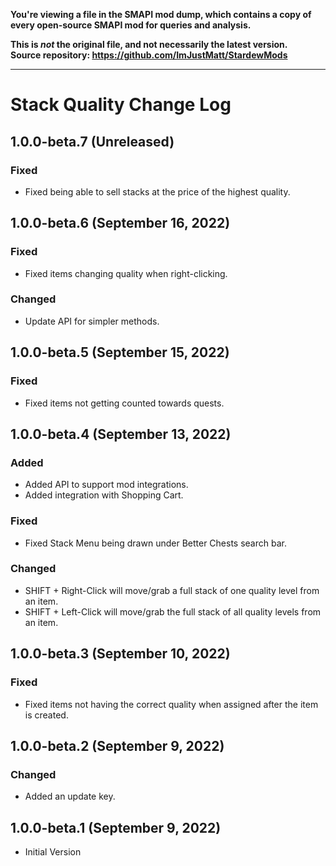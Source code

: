 **You're viewing a file in the SMAPI mod dump, which contains a copy of every open-source SMAPI mod
for queries and analysis.**

**This is _not_ the original file, and not necessarily the latest version.**  
**Source repository: https://github.com/ImJustMatt/StardewMods**

----

# Stack Quality Change Log

## 1.0.0-beta.7 (Unreleased)

### Fixed

* Fixed being able to sell stacks at the price of the highest quality.

## 1.0.0-beta.6 (September 16, 2022)

### Fixed

* Fixed items changing quality when right-clicking.

### Changed

* Update API for simpler methods.

## 1.0.0-beta.5 (September 15, 2022)

### Fixed

* Fixed items not getting counted towards quests.

## 1.0.0-beta.4 (September 13, 2022)

### Added

* Added API to support mod integrations.
* Added integration with Shopping Cart.

### Fixed

* Fixed Stack Menu being drawn under Better Chests search bar.

### Changed

* SHIFT + Right-Click will move/grab a full stack of one quality level from an item.
* SHIFT + Left-Click will move/grab the full stack of all quality levels from an item.

## 1.0.0-beta.3 (September 10, 2022)

### Fixed

* Fixed items not having the correct quality when assigned after the item is created.

## 1.0.0-beta.2 (September 9, 2022)

### Changed

* Added an update key.

## 1.0.0-beta.1 (September 9, 2022)

* Initial Version